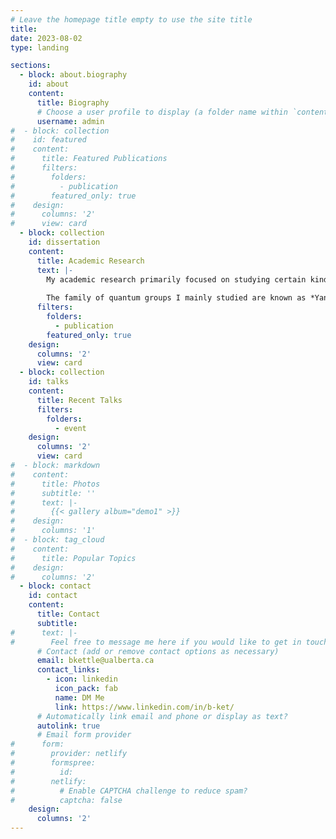 ```yaml
---
# Leave the homepage title empty to use the site title
title:
date: 2023-08-02
type: landing

sections:
  - block: about.biography
    id: about
    content:
      title: Biography
      # Choose a user profile to display (a folder name within `content/authors/`)
      username: admin
#  - block: collection
#    id: featured
#    content:
#      title: Featured Publications
#      filters:
#        folders:
#          - publication
#        featured_only: true
#    design:
#      columns: '2'
#      view: card
  - block: collection
    id: dissertation
    content:
      title: Academic Research
      text: |-
        My academic research primarily focused on studying certain kinds of Hopf algebras known as *quantum groups*. The value of these types of objects are often realized in terms of their representations, where they can yield non-trivial solutions to important consistency equations for quantum integrable systems found in statistical mechanics.
       
        The family of quantum groups I mainly studied are known as *Yangians*, usually denoted {{< math >}}$\operatorname{Y}(\mathfrak{g})${{< /math >}} for a suitable Lie algebra or Lie superalgebra {{< math >}}$\mathfrak{g}${{< /math >}}. In September of 2023, I successfully defended my PhD dissertation, titled *Orthosymplectic, Periplectic, and Twisted Super Yangians*, wherein several algebraic and representation theoretic results are proven about Yangians based on certain Lie superalgebras. One can access my PhD dissertation via the link available below.
      filters:
        folders:
          - publication
        featured_only: true
    design:
      columns: '2'
      view: card
  - block: collection
    id: talks
    content:
      title: Recent Talks
      filters:
        folders:
          - event
    design:
      columns: '2'
      view: card
#  - block: markdown
#    content:
#      title: Photos
#      subtitle: ''
#      text: |-
#        {{< gallery album="demo1" >}}
#    design:
#      columns: '1'
#  - block: tag_cloud
#    content:
#      title: Popular Topics
#    design:
#      columns: '2'
  - block: contact
    id: contact
    content:
      title: Contact
      subtitle:
#      text: |-
#        Feel free to message me here if you would like to get in touch.
      # Contact (add or remove contact options as necessary)
      email: bkettle@ualberta.ca
      contact_links:
        - icon: linkedin
          icon_pack: fab
          name: DM Me
          link: https://www.linkedin.com/in/b-ket/
      # Automatically link email and phone or display as text?
      autolink: true
      # Email form provider
#      form:
#        provider: netlify
#        formspree:
#          id:
#        netlify:
#          # Enable CAPTCHA challenge to reduce spam?
#          captcha: false
    design:
      columns: '2'
---
```

